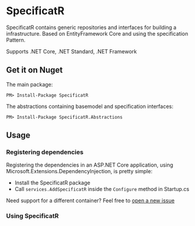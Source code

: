 # SpecificatR

SpecificatR contains generic repositories and interfaces for building a infrastructure. Based on EntityFramework Core and using the specification Pattern.

Supports .NET Core, .NET Standard, .NET Framework

## Get it on Nuget

The main package:
```
PM> Install-Package SpecificatR
```

The abstractions containing basemodel and specification interfaces:
```
PM> Install-Package SpecificatR.Abstractions
```

## Usage
### Registering dependencies
Registering the dependencies in an ASP.NET Core application, using Microsoft.Extensions.DependencyInjection, is pretty simple:

- Install the SpecificatR package
- Call ````services.AddSpecificatR```` inside the ````Configure```` method in Startup.cs

Need support for a different container? Feel free to [open a new issue](https://github.com/Cr3ature/SpecificatR/issues/new)

### Using SpecificatR
